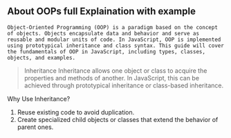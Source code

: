  ## About OOPs full Explaination with example 
`Object-Oriented Programming (OOP) is a paradigm based on the concept of objects. Objects encapsulate data and behavior and serve as reusable and modular units of code. In JavaScript, OOP is implemented using prototypical inheritance and class syntax. This guide will cover the fundamentals of OOP in JavaScript, including types, classes, objects, and examples.`


> Inheritance
Inheritance allows one object or class to acquire the properties and methods of another. In JavaScript, this can be achieved through prototypical inheritance or class-based inheritance.

Why Use Inheritance?
1. Reuse existing code to avoid duplication.
2. Create specialized child objects or classes that extend the behavior of parent ones.


